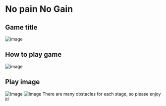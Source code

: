 # No pain No Gain
## Game title
![image](https://user-images.githubusercontent.com/38035440/143734938-eee4086f-da97-465f-a7db-9bc75edc652c.png)
## How to play game
![image](https://user-images.githubusercontent.com/38035440/143734948-537298fb-663e-46e4-b133-46fe1282edb5.png)
## Play image
![image](https://user-images.githubusercontent.com/38035440/143734958-5fe7aff6-a8c5-40ec-8d95-eecf825f6ec9.png)
![image](https://user-images.githubusercontent.com/38035440/143734962-d5d11fb3-6d3f-405c-90ad-9aad8bb22f0d.png)
There are many obstacles for each stage, so please enjoy it!
